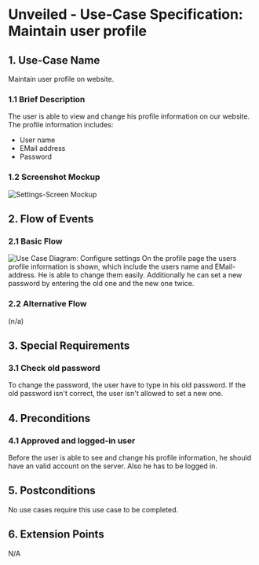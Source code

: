 # Unveiled - Use-Case Specification: Maintain user profile

## 1. Use-Case Name
Maintain user profile on website.

### 1.1 Brief Description
The user is able to view and change his profile information on our website. The profile information includes:

- User name
- EMail address
- Password

### 1.2 Screenshot Mockup
![][screenshot]

## 2. Flow of Events
### 2.1 Basic Flow
![][basic flow]
On the profile page the users profile information is shown, which include the users name and EMail-address. He is able to change them easily.
Additionally he can set a new password by entering the old one and the new one twice.

### 2.2 Alternative Flow
(n/a)

## 3. Special Requirements
### 3.1 Check old password
To change the password, the user have to type in his old password. If the old password isn't correct, the user isn't allowed to set a new one.

## 4. Preconditions
### 4.1 Approved and logged-in user
Before the user is able to see and change his profile information, he should have an valid account on the server. Also he has to be logged in.

## 5. Postconditions
No use cases require this use case to be completed.

## 6. Extension Points
N/A

<!-- Link definitions: -->
[basic flow]: https://raw.githubusercontent.com/SAS-Systems/Unveiled-Documentation/master/Bilder/UC_Diagrams/UC_Diagram_Maintain_profile.png "Use Case Diagram: Configure settings"

[screenshot]: .. "Settings-Screen Mockup"

